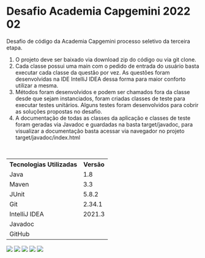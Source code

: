 # Desafio Academia Capgemini 2022 02
Desafio de código da Academia Capgemini processo seletivo da terceira etapa.
1. O projeto deve ser baixado via download zip do código ou via git clone.
2. Cada classe possui uma main com o pedido de entrada do usuário basta executar cada classe da questão por vez. As questões foram desenvolvidas na IDE IntelliJ IDEA dessa forma para maior conforto utilizar a mesma.
3. Métodos foram desenvolvidos e podem ser chamados fora da classe desde que sejam instanciados, foram criadas classes de teste para executar testes unitários. Alguns testes foram desenvolvidos para cobrir as soluções propostas no desafio.
4. A documentação de todas as classes da aplicação e classes de teste foram geradas via Javadoc e guardadas na basta target/javadoc, para visualizar a documentação basta acessar via navegador no projeto target/javadoc/index.html
</br>
<table>
  <tr>
    <th>Tecnologias Utilizadas</th>
    <th>Versão</th>  
  </tr>
  <tr>
    <td>Java</td>
    <td>1.8</td>
  </tr>
  <tr>
    <td>Maven</td>
    <td>3.3</td>
  </tr>
  <tr>
    <td>JUnit</td>
    <td>5.8.2</td>
  </tr>
  <tr>
    <td>Git</td>
    <td>2.34.1</td>
  </tr>
    <tr>
    <td>IntelliJ IDEA</td>
    <td>2021.3</td>
  </tr>
  <tr>
    <td>Javadoc</td>
  </tr>
  <tr>
    <td>GitHub</td>
  </tr>
</table>

<img src="https://img.shields.io/badge/java-%23ED8B00.svg?style=for-the-badge&logo=java&logoColor=white">
<img src="https://img.shields.io/badge/IntelliJIDEA-000000.svg?style=for-the-badge&logo=intellij-idea&logoColor=white">
<img src="https://img.shields.io/badge/Apache%20Maven-C71A36?style=for-the-badge&logo=Apache%20Maven&logoColor=white">
<img src="https://img.shields.io/badge/git-%23F05033.svg?style=for-the-badge&logo=git&logoColor=white">
<img src="https://img.shields.io/badge/github-%23121011.svg?style=for-the-badge&logo=github&logoColor=white">
